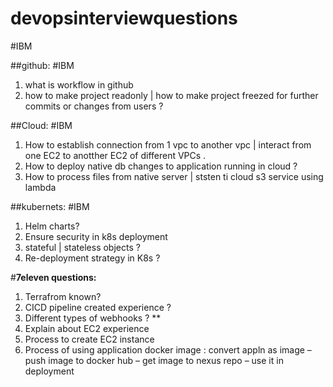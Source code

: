 # devopsinterviewquestions

#IBM 

##github:
#IBM
1. what is workflow in github 
2. how to make project readonly | how to make project freezed for further commits or changes from users ?

##Cloud:
#IBM
1. How to establish connection from 1 vpc to another vpc | interact from one EC2 to anotther EC2 of different VPCs .
2. How to deploy native db changes to application running in cloud ?
3. How to process files from native server | ststen ti cloud s3 service using lambda

##kubernets:
#IBM
1. Helm charts?
2. Ensure security in k8s deployment
3. stateful | stateless objects ?
4. Re-deployment strategy in K8s ?



#**7eleven questions:**

1.	Terrafrom known?
2.	CICD pipeline created experience ?
3.	Different types of webhooks ? ** 
4.	Explain about EC2 experience 
5.	Process to create EC2 instance 
6.	Process of using application docker image : convert appln as image –push image to docker hub – get image to nexus repo – use it in deployment 
